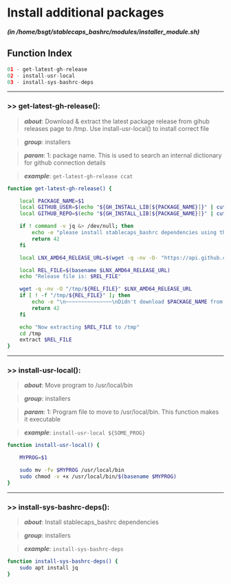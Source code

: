 
Install additional packages
===========================


***(in /home/bsgt/stablecaps_bashrc/modules/installer_module.sh)***
## Function Index


```python
01 - get-latest-gh-release
02 - install-usr-local
03 - install-sys-bashrc-deps
```

******
### >> get-latest-gh-release():


>***about***: Download & extract the latest package release from gihub releases page to /tmp. Use install-usr-local() to install correct file


>***group***: installers


>***param***: 1: package name. This is used to search an internal dictionary for github connection details


>***example***: `get-latest-gh-release ccat`


```bash
function get-latest-gh-release() {

    local PACKAGE_NAME=$1
    local GITHUB_USER=$(echo "${GH_INSTALL_LIB[${PACKAGE_NAME}]}" | cut -d, -f1)
    local GITHUB_REPO=$(echo "${GH_INSTALL_LIB[${PACKAGE_NAME}]}" | cut -d, -f2)

    if ! command -v jq &> /dev/null; then
        echo -e "please install stablecaps_bashrc dependencies using the command: \ninstall-sys-bashrc-deps"
        return 42
    fi

    local LNX_AMD64_RELEASE_URL=$(wget -q -nv -O- "https://api.github.com/repos/$GITHUB_USER/$GITHUB_REPO/releases/latest" 2>/dev/null |  jq -r '.assets[] | select(.browser_download_url | contains("linux-amd64")) | .browser_download_url')

    local REL_FILE=$(basename $LNX_AMD64_RELEASE_URL)
    echo "Release file is: $REL_FILE"

	wget -q -nv -O "/tmp/${REL_FILE}" $LNX_AMD64_RELEASE_URL
	if [ ! -f "/tmp/${REL_FILE}" ]; then
		echo -e "\n~~~~~~~~~~~~~~~\nDidn't download $PACKAGE_NAME from url:$LNX_AMD64_RELEASE_URL properly.  Where is /tmp/${REL_FILE}?"
        return 42
	fi

    echo "Now extracting $REL_FILE to /tmp"
    cd /tmp
    extract $REL_FILE
}

```




******
### >> install-usr-local():


>***about***: Move program to /usr/local/bin


>***group***: installers


>***param***: 1: Program file to move to /usr/local/bin. This function makes it executable


>***example***: `install-usr-local ${SOME_PROG}`


```bash
function install-usr-local() {

    MYPROG=$1

	sudo mv -fv $MYPROG /usr/local/bin
	sudo chmod -v +x /usr/local/bin/$(basename $MYPROG)
}

```




******
### >> install-sys-bashrc-deps():


>***about***: Install stablecaps_bashrc dependencies


>***group***: installers


>***example***: `install-sys-bashrc-deps`


```bash
function install-sys-bashrc-deps() {
    sudo apt install jq
}

```


